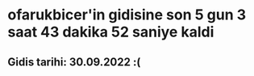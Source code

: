 # ofarukbicer'in gidisine son 5 gun 3 saat 43 dakika 52 saniye kaldi

## Gidis tarihi: 30.09.2022 :(